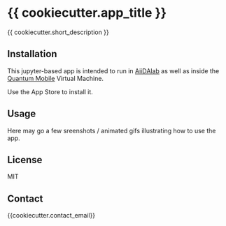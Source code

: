 # {{ cookiecutter.app_title }}

{{ cookiecutter.short_description }}

## Installation

This jupyter-based app is intended to run in
[AiiDAlab](https://www.materialscloud.org/aiidalab)
as well as inside the
[Quantum Mobile](https://materialscloud.org/work/quantum-mobile) Virtual Machine.

Use the App Store to install it.

## Usage

Here may go a few sreenshots / animated gifs illustrating how to use the app.

## License

MIT

## Contact

{{cookiecutter.contact_email}}
